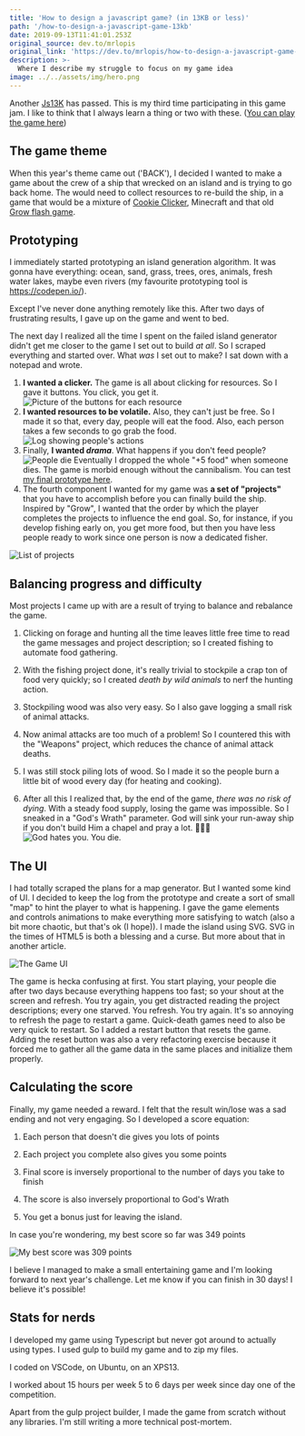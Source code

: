 ```yaml
---
title: 'How to design a javascript game? (in 13KB or less)'
path: '/how-to-design-a-javascript-game-13kb'
date: 2019-09-13T11:41:01.253Z
original_source: dev.to/mrlopis
original_link: 'https://dev.to/mrlopis/how-to-design-a-javascript-game-in-13kb-or-less-59kn'
description: >-
  Where I describe my struggle to focus on my game idea
image: ../../assets/img/hero.png
---
```

Another [Js13K](https://js13kgames.com/) has passed. This is my third time participating in this game jam. I like to think that I always learn a thing or two with these. ([You can play the game here](https://js13kgames.com/entries/regresso))

## The game theme

When this year's theme came out ('BACK'), I decided I wanted to make a game about the crew of a ship that wrecked on an island and is trying to go back home. The would need to collect resources to re-build the ship, in a game that would be a mixture of [Cookie Clicker](http://orteil.dashnet.org/cookieclicker/), Minecraft and that old [Grow flash game](https://www.youtube.com/watch?v=BHoT1ig9DdU).

## Prototyping

I immediately started prototyping an island generation algorithm. It was gonna have everything: ocean, sand, grass, trees, ores, animals, fresh water lakes, maybe even rivers (my favourite prototyping tool is https://codepen.io/).

Except I've never done anything remotely like this. After two days of frustrating results, I gave up on the game and went to bed.

The next day I realized all the time I spent on the failed island generator didn't get me closer to the game I set out to build _at all_. So I scraped everything and started over. What _was_ I set out to make? I sat down with a notepad and wrote.

1. **I wanted a clicker.** The game is all about clicking for resources. So I gave it buttons. You click, you get it.
![Picture of the buttons for each resource](https://thepracticaldev.s3.amazonaws.com/i/nzubb9020nxw81el7uwe.png)
2. **I wanted resources to be volatile.** Also, they can't just be free. So I made it so that, every day, people will eat the food. Also, each person takes a few seconds to go grab the food.
![Log showing people's actions](https://thepracticaldev.s3.amazonaws.com/i/1buaapypolhs12ka9no7.png)
3. Finally, **I wanted _drama_**. What happens if you don't feed people?
![People die](https://thepracticaldev.s3.amazonaws.com/i/pza2pwg7zx20m0dsv71q.png) Eventually I dropped the whole "+5 food" when someone dies. The game is morbid enough without the cannibalism. You can test [my final prototype here](https://codepen.io/lopis/pen/yLBVmeG?editors=1010).
4. The fourth component I wanted for my game was **a set of "projects"** that you have to accomplish before you can finally build the ship. Inspired by "Grow", I wanted that the order by which the player completes the projects to influence the end goal. So, for instance, if you develop fishing early on, you get more food, but then you have less people ready to work since one person is now a dedicated fisher.

![List of projects](https://thepracticaldev.s3.amazonaws.com/i/un0vatrtqyaec5huqx26.png)

## Balancing progress and difficulty

Most projects I came up with are a result of trying to balance and rebalance the game.

1. Clicking on forage and hunting all the time leaves little free time to read the game messages and project description; so I created fishing to automate food gathering.

2. With the fishing project done, it's really trivial to stockpile a crap ton of food very quickly; so I created _death by wild animals_ to nerf the hunting action.

3. Stockpiling wood was also very easy. So I also gave logging a small risk of animal attacks.

4. Now animal attacks are too much of a problem! So I countered this with the "Weapons" project, which reduces the chance of animal attack deaths.

5. I was still stock piling lots of wood. So I made it so the people burn a little bit of wood every day (for heating and cooking).

6. After all this I realized that, by the end of the game, _there was no risk of dying_. With a steady food supply, losing the game was impossible. So I sneaked in a "God's Wrath" parameter. God will sink your run-away ship if you don't build Him a chapel and pray a lot. 🙏🙏🙏
![God hates you. You die.](https://thepracticaldev.s3.amazonaws.com/i/prn81xxdjgkgte3yujoc.png)

## The UI

I had totally scraped the plans for a map generator. But I wanted some kind of UI. I decided to keep the log from the prototype and create a sort of small "map" to hint the player to what is happening. I gave the game elements and controls animations to make everything more satisfying to watch (also a bit more chaotic, but that's ok (I hope)). I made the island using SVG. SVG in the times of HTML5 is both a blessing and a curse. But more about that in another article.

![The Game UI](https://thepracticaldev.s3.amazonaws.com/i/3kohzskoh3d1nnpqasbn.png)

The game is hecka confusing at first. You start playing, your people die after two days because everything happens too fast; so your shout at the screen and refresh. You try again, you get distracted reading the project descriptions; every one starved. You refresh. You try again. It's so annoying to refresh the page to restart a game. Quick-death games need to also be very quick to restart. So I added a restart button that resets the game. Adding the reset button was also a very refactoring exercise because it forced me to gather all the game data in the same places and initialize them properly.

## Calculating the score

Finally, my game needed a reward. I felt that the result win/lose was a sad ending and not very engaging. So I developed a score equation:

1. Each person that doesn't die gives you lots of points

2. Each project you complete also gives you some points

3. Final score is inversely proportional to the number of days you take to finish

4. The score is also inversely proportional to God's Wrath

5. You get a bonus just for leaving the island.

In case you're wondering, my best score so far was 349 points

![My best score was 309 points](https://thepracticaldev.s3.amazonaws.com/i/013xojnc7esj2c3bdni4.png)

I believe I managed to make a small entertaining game and I'm looking forward to next year's challenge. Let me know if you can finish in 30 days! I believe it's possible!

## Stats for nerds

I developed my game using Typescript but never got around to actually using types. I used gulp to build my game and to zip my files.

I coded on VSCode, on Ubuntu, on an XPS13.

I worked about 15 hours per week 5 to 6 days per week since day one of the competition.

Apart from the gulp project builder, I made the game from scratch without any libraries. I'm still writing a more technical post-mortem.


